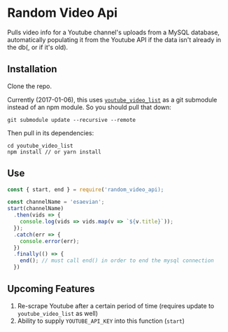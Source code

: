 # Random Video Api

Pulls video info for a Youtube channel's uploads from a MySQL database, automatically populating it from the Youtube API if the data isn't already in the db(, or if it's old).

## Installation

Clone the repo.

Currently (2017-01-06), this uses [`youtube_video_list`](http://github.com/washingtonsteven/youtube_video_list) as a git submodule instead of an npm module. So you should pull that down:

```
git submodule update --recursive --remote
```

Then pull in its dependencies:

```
cd youtube_video_list
npm install // or yarn install
```

## Use

```javascript
const { start, end } = require('random_video_api);

const channelName = 'esaevian';
start(channelName)
  .then(vids => {
    console.log(vids => vids.map(v => `${v.title}`));
  });
  .catch(err => {
    console.error(err);
  })
  .finally(() => {
    end(); // must call end() in order to end the mysql connection
  })
```

## Upcoming Features
1. Re-scrape Youtube after a certain period of time (requires update to `youtube_video_list` as well)
2. Ability to supply `YOUTUBE_API_KEY` into this function (`start`)

